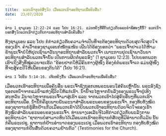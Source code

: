 ```yaml
---
title:  ພວກເຮົາທູນຂໍສິ່ງໃດ ເມື່ອພວກເຮົາອະທິຖານເພື່ອຄົນອື່ນ?
date:  23/07/2020
---
```


`ອ່ານ 1 ຊາມູເອນ 12:22-24 ແລະ ໂຢບ 16:21. ແມ່ນຫຍັງທີ່ຄືກັນກ່ຽວກັບພຣະຄຳພີສອງຂໍ້ນີ້? ພວກເຂົາບອກສິ່ງໃດພວກເຮົາກ່ຽວກັບການອະທິຖານສຳລັບຄົນອື່ນ?`

ທັງຊາມູເອນ ແລະ ໂຢບ ກໍກ່າວກ່ຽວກັບຄວາມຈຳເປັນທີ່ຈະຕ້ອງອະທິຖານດ້ວຍສຸດຈິດສຸດໃຈຂອງເຮົາ. ຄຳເວົ້າຂອງຊາມູເອນກໍໜັກແໜ້ນ ເພີ່ນໄດ້ຮ້ອງບອກວ່າ “ພຣະເຈົ້າຢາເວໄດ້ຫ້າມຂ້າພະເຈົ້າບໍ່ໃຫ້ຢຸດເຊົາພາວັນນາອະທິຖານສຳລັບພວກເຈົ້າ ເພາະການຢຸດເຊົາພາວັນນາອະທິຖານສຳລັບພວກເຈົ້ານັ້ນ ເປັນການຜິດຕໍ່ພຣະອົງ” (1 ຊາມູເອນ 12:23). ໂຢບບອກພວກເຮົາເຖິງສິ່ງທີ່ໝູ່ຄວນຈະເຮັດ “ຂ້ອຍຢາກໃຫ້ມີຄົນກາງຜູ້ໜຶ່ງ ຮ້ອງຂໍຕໍ່ພຣະເຈົ້າເດ ແມ່ນຜູ້ໜຶ່ງທີ່ຈະສູ້ຄະດີໃຫ້້ເພື່ອນຂອງຕົນໄດ້” (ໂຢບ 16:21).

`ອ່ານ 1 ໂຢຮັນ 5:14-16. ເກີດຫຍັງຂຶ້ນ ເມື່ອພວກເຮົາອະທິຖານເພື່ອຄົນອື່ນ?`

ເມື່ອພວກເຮົາອະທິຖານເພື່ອຄົນອື່ນ ພຣະເຈົ້າຊົງຖອກເທພຣະພອນໃສ່ຄົນເຫຼົ່ານັ້ນ. ພຣະອົງຊົງຖອກເທນ້ຳຈາກແມ່ນ້ຳແຫ່ງຊີີວິດໃຫ້ແກ່ເຮົາ. ນ້ຳນີ້ຈະໄຫຼຈາກບັນລັງຂອງພຣະເຈົ້າຢູ່ເທິງສະຫວັນ ມັນຈະໄຫຼຈາກພຣະເຈົ້າມາສູ່ເຮົາ ແລະ ຈາກພວກເຮົາໄປສູ່ຄົນອື່ນໆທີ່ພວກເຮົາອະທິຖານເພື່ອ. ນ້ຳນີ້ກໍຄືຮູບພາບພັນລະນາສຳລັບພຣະພອນຂອງພຣະເຈົ້າ. ກອງທັບທັງໝົດຂອງຊາຕານກໍຮູ້ສຶກຢ້ານກົວເມື່ອພວກເຂົາໄດ້ຍິນພວກເຮົາອະທິຖານດ້ວຍຈິດໃຈຂອງເຮົາທັງໝົດສຳລັບພຣະພອນຂອງພຣະເຈົ້າ. ທ່ານນາງເອເລັນຈີໄວທ໌ກ່າວກ່ຽວກັບພະລັງການອະທິຖານວ່າ “ຊາຕານບໍ່ສາມາດທົນໄດ້ເມື່ອພວກເຮົາອະທິຖານຕໍ່ສັດຕູທີ່ມີອຳນາດກົ່ວມັນ ນັ້ນກໍຄືພຣະເຢຊູ. ຊາຕານກໍຢ້ານອຳນາດຂອງພຣະເຢຊູ ເມື່ອພວກເຮົາອະທິຖານ ກອງທັບທັງໝົດຂອງຊາຕານກໍຢືນສັ່ນດ້ວຍຄວາມຢ້ານກົວ” (Testimonies for the Church).
